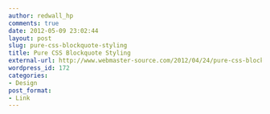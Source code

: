 ```yaml
---
author: redwall_hp
comments: true
date: 2012-05-09 23:02:44
layout: post
slug: pure-css-blockquote-styling
title: Pure CSS Blockquote Styling
external-url: http://www.webmaster-source.com/2012/04/24/pure-css-blockquote-styling/
wordpress_id: 172
categories:
- Design
post_format:
- Link
---
```

